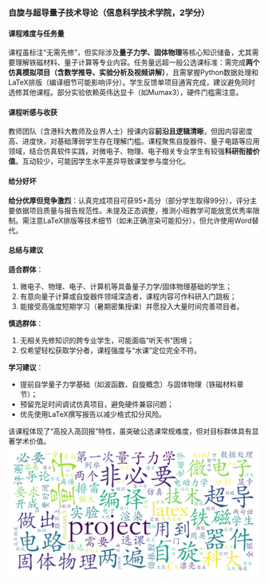 ### 自旋与超导量子技术导论（信息科学技术学院，2学分）

#### 课程难度与任务量  
课程虽标注“无需先修”，但实际涉及**量子力学、固体物理**等核心知识储备，尤其需要理解铁磁材料、量子计算等专业内容。任务量远超一般公选课标准：需完成**两个仿真模拟项目（含数学推导、实验分析及视频讲解）**，且需掌握Python数据处理和LaTeX排版（编译细节可能影响评分）。学生反馈单项目通宵完成，建议避免同时选修其他课程。部分实验依赖英伟达显卡（如Mumax3），硬件门槛需注意。

#### 课程听感与收获  
教师团队（含港科大教师及业界人士）授课内容**前沿且逻辑清晰**，但因内容密度高、进度快，对基础薄弱学生存在理解门槛。课程聚焦自旋器件、量子电路等应用领域，结合仿真软件实践，对微电子、物理、电子相关专业学生有较强**科研衔接价值**。互动较少，可能因学生水平差异导致课堂参与度分化。

#### 给分好坏  
**给分优厚但竞争激烈**：认真完成项目可获95+高分（部分学生取得99分），评分主要依据项目质量与报告规范性。未提及正态调整，推测小班教学可能放宽优秀率限制。需注意LaTeX排版等技术细节（如未正确渲染可能扣分），但允许使用Word替代。

#### 总结与建议  
**适合群体**：  
1. 微电子、物理、电子、计算机等具备量子力学/固体物理基础的学生；  
2. 有意向量子计算或自旋器件领域深造者，课程内容可作科研入门跳板；  
3. 能接受高强度短期学习（暑期密集授课）并愿投入大量时间完善项目者。  

**慎选群体**：  
1. 无相关先修知识的跨专业学生，可能面临“听天书”困境；  
2. 仅希望轻松获取学分者，课程强度与“水课”定位完全不符。  

**学习建议**：  
- 提前自学量子力学基础（如波函数、自旋概念）与固体物理（铁磁材料章节）；  
- 预留充足时间调试仿真项目，避免硬件兼容问题；  
- 优先使用LaTeX撰写报告以减少格式扣分风险。  

该课程体现了“高投入高回报”特性，虽突破公选课常规难度，但对目标群体具有显著学术价值。
![wordcloud](wordcloud.png)